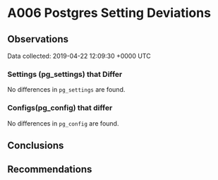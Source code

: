 # A006 Postgres Setting Deviations #

## Observations ##
Data collected: 2019-04-22 12:09:30 +0000 UTC  

### Settings (pg_settings) that Differ ###

No differences in `pg_settings` are found.

### Configs(pg_config) that differ ###

No differences in `pg_config` are found.



## Conclusions ##


## Recommendations ##

